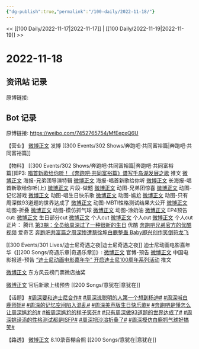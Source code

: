 ```yaml
---
{"dg-publish":true,"permalink":"/100-daily/2022-11-18/"}
---
```



<< [[100 Daily/2022-11-17\|2022-11-17]] | [[100 Daily/2022-11-19\|2022-11-19]] >>

# 2022-11-18

## 资讯站 记录

原博链接:

## Bot 记录

原博链接: https://weibo.com/7452765754/MfEepxQ6U

【营业】
[微博正文](http://weibo.com/1736988591/MfCPhDjlv) 发博 [[300 Events/302 Shows/奔跑吧·共同富裕篇\|奔跑吧·共同富裕篇]]

【物料】
[[300 Events/302 Shows/奔跑吧·共同富裕篇\|奔跑吧·共同富裕篇]]EP3:
[唱首新歌给你听！《奔跑吧·共同富裕篇》谱写千岛湖发展之歌](https://weibo.cn/sinaurl?u=https%3A%2F%2Fmp.weixin.qq.com%2Fs%2FFO8jeb-VmUGrRR7suX0uQQ) 推文
[微博正文](https://weibo.com/5242381821/Mfz4S0ucf) 海报-兄弟团导演特辑
[微博正文](https://weibo.com/5242381821/Mfz8Xdt1u) 海报-唱首新歌给你听
[微博正文](https://weibo.com/5242381821/MfzppeFze) 长海报-唱首新歌给你听(上)
[微博正文](https://weibo.com/5242381821/MfzBk30wO) 片段-做题
[微博正文](https://weibo.com/5242381821/MfCb70IRJ) 动图-兄弟团惊喜
[微博正文](https://weibo.com/5242381821/MfDfiuq5Q) 动图-记忆游戏
[微博正文](https://weibo.com/5242381821/MfDofm46O) 动图-唱生日快乐歌
[微博正文](https://weibo.com/5242381821/MfDp3ioSh) 动图-尴尬
[微博正文](https://weibo.com/5242381821/MfDpOjAVj) 动图-只有周深做93道题的世界达成了
[微博正文](https://weibo.com/5242381821/MfDrfvBOA) 动图-MBTI性格测试结果大公开
[微博正文](https://weibo.com/5242381821/MfDwtneJX) 动图-折叠
[微博正文](https://weibo.com/5242381821/MfDLf79dp) 动图-模仿抓气球
[微博正文](https://weibo.com/5242381821/MfDVRe4uI) 动图-涂奶油
[微博正文](https://weibo.com/5242381821/MfE0cost7) EP4预告
cut:
[微博正文](http://weibo.com/1371117067/MfDt3hTDN) 生日部分cut
[微博正文](http://weibo.com/1591169702/MfDQue0c3) 个人cut
[微博正文](http://weibo.com/1371117067/MfDTUAUyA) 个人cut
[微博正文](https://m.weibo.cn/5876797510/4837340940600374) 个人cut
正片：
腾讯 [第3期：全员给周深过了一种很新的生日](https://weibo.cn/sinaurl?u=https%3A%2F%2Fv.qq.com%2Fx%2Fcover%2Fmzc00200my8s5sr%2Fd0044j0my2a.html)
优酷 [奔跑吧兄弟官方的优酷视频](https://weibo.cn/sinaurl?u=https%3A%2F%2Fv.youku.com%2Fv_show%2Fid_XNTkxNjY1NTQyOA%3D%3D.html)
爱奇艺 [奔跑吧共富篇之周深惨遭蔡徐坤白鹿整蛊 Baby即兴创作笑倒符龙飞](https://weibo.cn/sinaurl?u=https%3A%2F%2Fwww.iqiyi.com%2Fv_dxxg4yzrg8.html)

[[300 Events/301 Lives/迪士尼奇遇之夜\|迪士尼奇遇之夜]]
迪士尼动画电影嘉年华《[[200 Songs/奇遇乐章\|奇遇乐章]]》:
[微博正文](http://weibo.com/1642553272/Mfzp8mW2g) 官博-预告
[微博正文](https://weibo.com/1261788454/MfACVhPWw) 中国电影报道-预告
[“迪士尼动画电影嘉年华” 开启迪士尼100周年系列活动](https://weibo.cn/sinaurl?u=https%3A%2F%2Fmp.weixin.qq.com%2Fs%2FoQwJggPIm1VCb9iupzuPzg) 推文

[微博正文](https://m.weibo.cn/7644356903/4837279234001604) 东方风云榜门票微店抽奖

[微博正文](http://weibo.com/5248300719/MfDHUy03b) 官后新歌上线预告 [[200 Songs/意犹在\|意犹在]]

【话题】
[#周深要和迪士尼合作#](https://s.weibo.com/weibo?q=%23%E5%91%A8%E6%B7%B1%E8%A6%81%E5%92%8C%E8%BF%AA%E5%A3%AB%E5%B0%BC%E5%90%88%E4%BD%9C%23)
[#周深说聪明的人第一个想到杨迪#](https://s.weibo.com/weibo?q=%23%E5%91%A8%E6%B7%B1%E8%AF%B4%E8%81%AA%E6%98%8E%E7%9A%84%E4%BA%BA%E7%AC%AC%E4%B8%80%E4%B8%AA%E6%83%B3%E5%88%B0%E6%9D%A8%E8%BF%AA%23)
[#周深喊白鹿师姐#](https://s.weibo.com/weibo?q=%23%E5%91%A8%E6%B7%B1%E5%96%8A%E7%99%BD%E9%B9%BF%E5%B8%88%E5%A7%90%23)
[#周深的记忆空间陷入混乱#](https://s.weibo.com/weibo?q=%23%E5%91%A8%E6%B7%B1%E7%9A%84%E8%AE%B0%E5%BF%86%E7%A9%BA%E9%97%B4%E9%99%B7%E5%85%A5%E6%B7%B7%E4%B9%B1%23)
[#周深美声版生日快乐歌#](https://s.weibo.com/weibo?q=%23%E5%91%A8%E6%B7%B1%E7%BE%8E%E5%A3%B0%E7%89%88%E7%94%9F%E6%97%A5%E5%BF%AB%E4%B9%90%E6%AD%8C%23)
[#奔跑吧是懂怎么让周深尴尬的#](https://s.weibo.com/weibo?q=%23%E5%A5%94%E8%B7%91%E5%90%A7%E6%98%AF%E6%87%82%E6%80%8E%E4%B9%88%E8%AE%A9%E5%91%A8%E6%B7%B1%E5%B0%B4%E5%B0%AC%E7%9A%84%23)
[#被周深尴尬的样子笑死#](https://s.weibo.com/weibo?q=%23%E8%A2%AB%E5%91%A8%E6%B7%B1%E5%B0%B4%E5%B0%AC%E7%9A%84%E6%A0%B7%E5%AD%90%E7%AC%91%E6%AD%BB%23)
[#只有周深做93道题的世界达成了#](https://s.weibo.com/weibo?q=%23%E5%8F%AA%E6%9C%89%E5%91%A8%E6%B7%B1%E5%81%9A93%E9%81%93%E9%A2%98%E7%9A%84%E4%B8%96%E7%95%8C%E8%BE%BE%E6%88%90%E4%BA%86%23)
[#周深姚译添的性格测试都是ISFP#](https://s.weibo.com/weibo?q=%23%E5%91%A8%E6%B7%B1%E5%A7%9A%E8%AF%91%E6%B7%BB%E7%9A%84%E6%80%A7%E6%A0%BC%E6%B5%8B%E8%AF%95%E9%83%BD%E6%98%AFISFP%23)
[#周深把沙溢折叠了#](https://s.weibo.com/weibo?q=%23%E5%91%A8%E6%B7%B1%E6%8A%8A%E6%B2%99%E6%BA%A2%E6%8A%98%E5%8F%A0%E4%BA%86%23)
[#周深模仿白鹿抓气球好搞笑#](https://s.weibo.com/weibo?q=%23%E5%91%A8%E6%B7%B1%E6%A8%A1%E4%BB%BF%E7%99%BD%E9%B9%BF%E6%8A%93%E6%B0%94%E7%90%83%E5%A5%BD%E6%90%9E%E7%AC%91%23)

【路透】
[微博正文](https://m.weibo.cn/7568338314/4837239392310778) 8.10录音棚合照 [[200 Songs/意犹在\|意犹在]]
